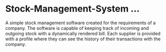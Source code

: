 # Stock-Management-System ...
A simple stock management software created for the requirements of a company. The software is capable of keeping track of incoming and outgoing stock with a dynamically rendered bill. Each supplier is provided with a profile where they can see the history of their transactions with the company.
